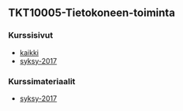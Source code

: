 ## TKT10005-Tietokoneen-toiminta

### Kurssisivut
* [kaikki](https://courses.helsinki.fi/fi/tkt10005/)
* [syksy-2017](https://courses.helsinki.fi/fi/tkt10005/119284992)

### Kurssimateriaalit
* [syksy-2017]()